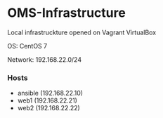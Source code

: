 # OMS-Infrastructure

Local infrastruckture opened on Vagrant VirtualBox

OS: CentOS 7

Network: 192.168.22.0/24

### Hosts

- ansible (192.168.22.10)
- web1 (192.168.22.21)
- web2 (192.168.22.22)

